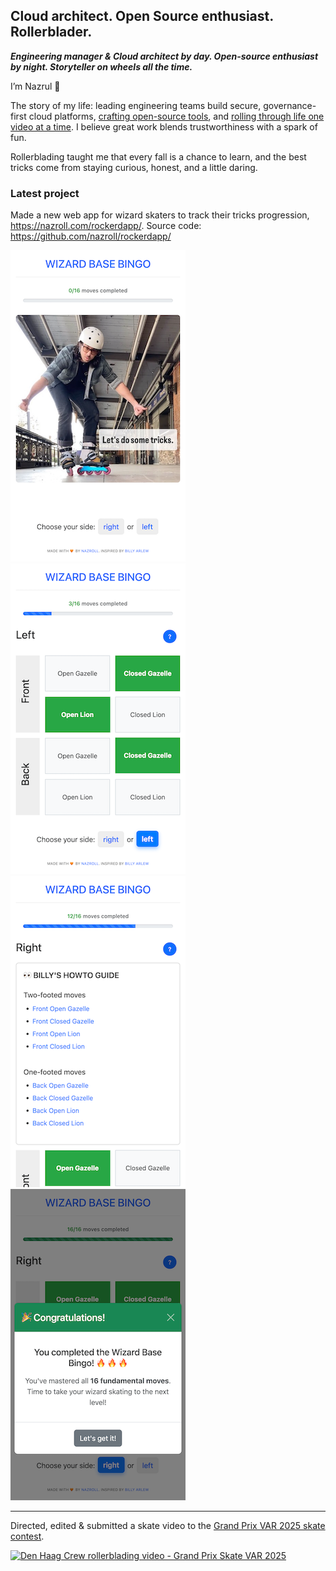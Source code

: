 ## Cloud architect. Open Source enthusiast. Rollerblader.

**_Engineering manager & Cloud architect by day. Open-source enthusiast by night. Storyteller on wheels all the time._**

I’m Nazrul 👋 

The story of my life: leading engineering teams build secure, governance-first cloud platforms, [crafting open-source tools](https://github.com/nazroll), and [rolling through life one video at a time](https://www.youtube.com/nazroll). I believe great work blends trustworthiness with a spark of fun. 

Rollerblading taught me that every fall is a chance to learn, and the best tricks come from staying curious, honest, and a little daring.

### Latest project

Made a new web app for wizard skaters to track their tricks progression, https://nazroll.com/rockerdapp/. Source code: https://github.com/nazroll/rockerdapp/

![Screenshot 1](docs/wizard-base-bingo-1.png)
![Screenshot 2](docs/wizard-base-bingo-2.png)
![Screenshot 3](docs/wizard-base-bingo-4.png)
![Screenshot 3](docs/wizard-base-bingo-3.png)


---

Directed, edited &amp; submitted a skate video to the [Grand Prix VAR 2025 skate contest](https://www.youtube.com/watch?v=TLCJC9tVLGM). 

[![Den Haag Crew rollerblading video - Grand Prix Skate VAR 2025](https://img.youtube.com/vi/qu6qnvLbIqc/0.jpg)](https://www.youtube.com/watch?v=qu6qnvLbIqc)
